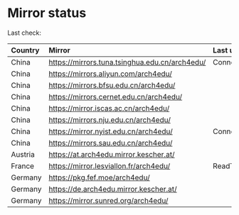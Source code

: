 <script src="./time.js"></script>
# Mirror status
Last check: <script type="text/javascript">localize(1738350996.834165);</script>

|Country|Mirror|Last update|
|:------|:-----|:----------|
|China|https://mirrors.tuna.tsinghua.edu.cn/arch4edu/|ConnectionError|
|China|https://mirrors.aliyun.com/arch4edu/|<script type="text/javascript">localize(1738305779);</script>|
|China|https://mirrors.bfsu.edu.cn/arch4edu/|<script type="text/javascript">localize(1738305779);</script>|
|China|https://mirrors.cernet.edu.cn/arch4edu/|<script type="text/javascript">localize(1738305779);</script>|
|China|https://mirror.iscas.ac.cn/arch4edu/|<script type="text/javascript">localize(1738262320);</script>|
|China|https://mirrors.nju.edu.cn/arch4edu/|<script type="text/javascript">localize(1738219166);</script>|
|China|https://mirror.nyist.edu.cn/arch4edu/|ConnectionError|
|China|https://mirrors.sau.edu.cn/arch4edu/|<script type="text/javascript">localize(1731653531);</script>|
|Austria|https://at.arch4edu.mirror.kescher.at/|<script type="text/javascript">localize(1738305779);</script>|
|France|https://mirror.lesviallon.fr/arch4edu/|ReadTimeout|
|Germany|https://pkg.fef.moe/arch4edu/|<script type="text/javascript">localize(1738305779);</script>|
|Germany|https://de.arch4edu.mirror.kescher.at/|<script type="text/javascript">localize(1738305779);</script>|
|Germany|https://mirror.sunred.org/arch4edu/|<script type="text/javascript">localize(1738305779);</script>|

<script src="./tablefilter/tablefilter.js"></script>
<script src="./table.js"></script>